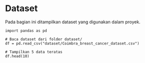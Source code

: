 # Dataset

Pada bagian ini ditampilkan dataset yang digunakan dalam proyek.

```{code-cell} ipython3
import pandas as pd

# Baca dataset dari folder dataset/
df = pd.read_csv("dataset/Coimbra_breast_cancer_dataset.csv")

# Tampilkan 5 data teratas
df.head(10)
